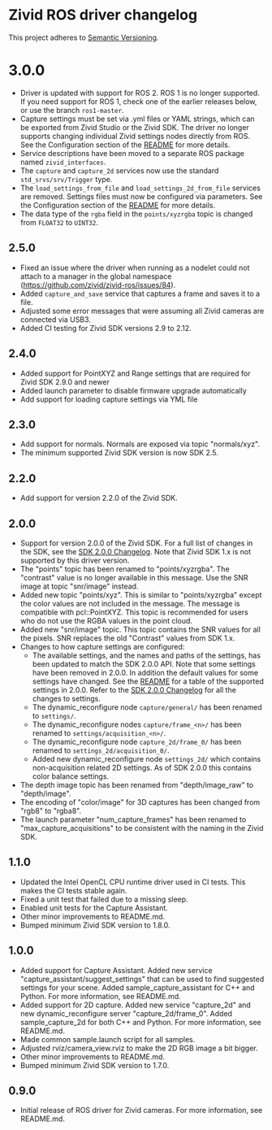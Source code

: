 # Zivid ROS driver changelog

This project adheres to [Semantic Versioning](https://semver.org).

# 3.0.0

* Driver is updated with support for ROS 2. ROS 1 is no longer supported. If you need support
  for ROS 1, check one of the earlier releases below, or use the branch `ros1-master`.
* Capture settings must be set via .yml files or YAML strings, which can be exported from
  Zivid Studio or the Zivid SDK. The driver no longer supports changing individual Zivid
  settings nodes directly from ROS. See the Configuration section of the [README](./README.md)
  for more details.
* Service descriptions have been moved to a separate ROS package named `zivid_interfaces`.
* The `capture` and `capture_2d` services now use the standard `std_srvs/srv/Trigger` type.
* The `load_settings_from_file` and `load_settings_2d_from_file` services are removed. Settings
  files must now be configured via parameters. See the Configuration section of the
  [README](./README.md) for more details.
* The data type of the `rgba` field in the `points/xyzrgba` topic is changed from `FLOAT32` to
  `UINT32`.

## 2.5.0

* Fixed an issue where the driver when running as a nodelet could not attach to a manager
  in the global namespace (https://github.com/zivid/zivid-ros/issues/84).
* Added `capture_and_save` service that captures a frame and saves it to a file.
* Adjusted some error messages that were assuming all Zivid cameras are connected via USB3.
* Added CI testing for Zivid SDK versions 2.9 to 2.12.

## 2.4.0

* Added support for PointXYZ and Range settings that are required for Zivid SDK 2.9.0 and newer
* Added launch parameter to disable firmware upgrade automatically
* Add support for loading capture settings via YML file

## 2.3.0

* Add support for normals. Normals are exposed via topic "normals/xyz".
* The minimum supported Zivid SDK version is now SDK 2.5.

## 2.2.0

* Add support for version 2.2.0 of the Zivid SDK.

## 2.0.0

* Support for version 2.0.0 of the Zivid SDK. For a full list of changes in the SDK, see the
  [SDK 2.0.0 Changelog](https://www.zivid.com/software/releases/2.0.0+7c4918cf-14/Changelog.md).
  Note that Zivid SDK 1.x is not supported by this driver version.
* The "points" topic has been renamed to "points/xyzrgba". The "contrast" value is no longer
  available in this message. Use the SNR image at topic "snr/image" instead.
* Added new topic "points/xyz". This is similar to "points/xyzrgba" except the color values
  are not included in the message. The message is compatible with pcl::PointXYZ. This topic is
  recommended for users who do not use the RGBA values in the point cloud.
* Added new "snr/image" topic. This topic contains the SNR values for all the pixels. SNR
  replaces the old "Contrast" values from SDK 1.x.
* Changes to how capture settings are configured:
  * The available settings, and the names and paths of the settings, has been updated to match
    the SDK 2.0.0 API. Note that some settings have been removed in 2.0.0. In addition the default
    values for some settings have changed. See the [README](./README.md) for a table of the
    supported settings in 2.0.0. Refer to the
    [SDK 2.0.0 Changelog](https://www.zivid.com/software/releases/2.0.0+7c4918cf-14/Changelog.md)
    for all the changes to settings.
  * The dynamic_reconfigure node `capture/general/` has been renamed to `settings/`.
  * The dynamic_reconfigure nodes `capture/frame_<n>/` has been renamed to `settings/acquisition_<n>/`.
  * The dynamic_reconfigure node `capture_2d/frame_0/` has been renamed to `settings_2d/acquisition_0/`.
  * Added new dynamic_reconfigure node `settings_2d/` which contains non-acquisition related 2D settings.
    As of SDK 2.0.0 this contains color balance settings.
* The depth image topic has been renamed from "depth/image_raw" to "depth/image".
* The encoding of "color/image" for 3D captures has been changed from "rgb8" to "rgba8".
* The launch parameter "num_capture_frames" has been renamed to "max_capture_acquisitions" to be
  consistent with the naming in the Zivid SDK.

## 1.1.0

* Updated the Intel OpenCL CPU runtime driver used in CI tests. This makes the CI tests
  stable again.
* Fixed a unit test that failed due to a missing sleep.
* Enabled unit tests for the Capture Assistant.
* Other minor improvements to README.md.
* Bumped minimum Zivid SDK version to 1.8.0.

## 1.0.0

* Added support for Capture Assistant. Added new service "capture_assistant/suggest_settings"
  that can be used to find suggested settings for your scene. Added sample_capture_assistant
  for C++ and Python. For more information, see README.md.
* Added support for 2D capture. Added new service "capture_2d" and new dynamic_reconfigure
  server "capture_2d/frame_0". Added sample_capture_2d for both C++ and Python. For more
  information, see README.md.
* Made common sample.launch script for all samples.
* Adjusted rviz/camera_view.rviz to make the 2D RGB image a bit bigger.
* Other minor improvements to README.md.
* Bumped minimum Zivid SDK version to 1.7.0.

## 0.9.0

* Initial release of ROS driver for Zivid cameras. For more information, see README.md.
